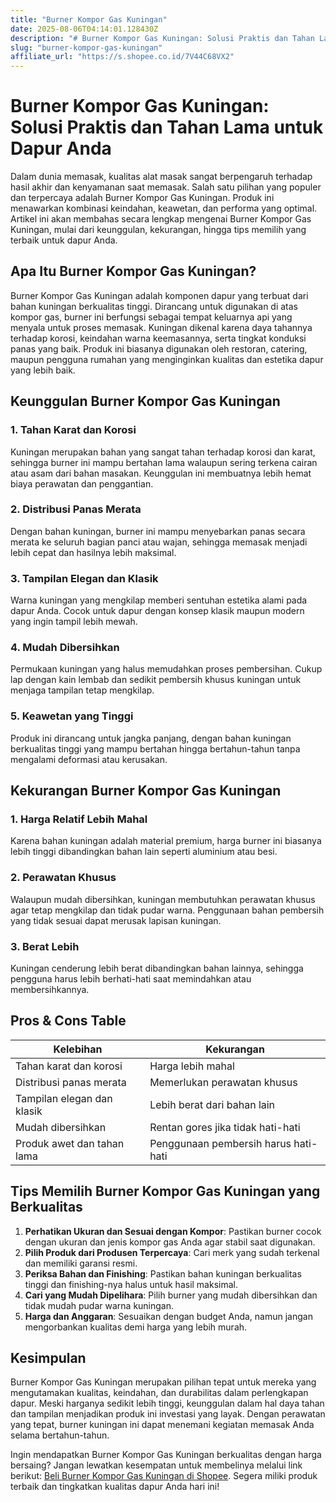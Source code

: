```yaml
---
title: "Burner Kompor Gas Kuningan"
date: 2025-08-06T04:14:01.128430Z
description: "# Burner Kompor Gas Kuningan: Solusi Praktis dan Tahan Lama untuk Dapur Anda..."
slug: "burner-kompor-gas-kuningan"
affiliate_url: "https://s.shopee.co.id/7V44C68VX2"
---
```

# Burner Kompor Gas Kuningan: Solusi Praktis dan Tahan Lama untuk Dapur Anda

Dalam dunia memasak, kualitas alat masak sangat berpengaruh terhadap hasil akhir dan kenyamanan saat memasak. Salah satu pilihan yang populer dan terpercaya adalah Burner Kompor Gas Kuningan. Produk ini menawarkan kombinasi keindahan, keawetan, dan performa yang optimal. Artikel ini akan membahas secara lengkap mengenai Burner Kompor Gas Kuningan, mulai dari keunggulan, kekurangan, hingga tips memilih yang terbaik untuk dapur Anda.

## Apa Itu Burner Kompor Gas Kuningan?

Burner Kompor Gas Kuningan adalah komponen dapur yang terbuat dari bahan kuningan berkualitas tinggi. Dirancang untuk digunakan di atas kompor gas, burner ini berfungsi sebagai tempat keluarnya api yang menyala untuk proses memasak. Kuningan dikenal karena daya tahannya terhadap korosi, keindahan warna keemasannya, serta tingkat konduksi panas yang baik. Produk ini biasanya digunakan oleh restoran, catering, maupun pengguna rumahan yang menginginkan kualitas dan estetika dapur yang lebih baik.

## Keunggulan Burner Kompor Gas Kuningan

### 1. Tahan Karat dan Korosi
Kuningan merupakan bahan yang sangat tahan terhadap korosi dan karat, sehingga burner ini mampu bertahan lama walaupun sering terkena cairan atau asam dari bahan masakan. Keunggulan ini membuatnya lebih hemat biaya perawatan dan penggantian.

### 2. Distribusi Panas Merata
Dengan bahan kuningan, burner ini mampu menyebarkan panas secara merata ke seluruh bagian panci atau wajan, sehingga memasak menjadi lebih cepat dan hasilnya lebih maksimal.

### 3. Tampilan Elegan dan Klasik
Warna kuningan yang mengkilap memberi sentuhan estetika alami pada dapur Anda. Cocok untuk dapur dengan konsep klasik maupun modern yang ingin tampil lebih mewah.

### 4. Mudah Dibersihkan
Permukaan kuningan yang halus memudahkan proses pembersihan. Cukup lap dengan kain lembab dan sedikit pembersih khusus kuningan untuk menjaga tampilan tetap mengkilap.

### 5. Keawetan yang Tinggi
Produk ini dirancang untuk jangka panjang, dengan bahan kuningan berkualitas tinggi yang mampu bertahan hingga bertahun-tahun tanpa mengalami deformasi atau kerusakan.

## Kekurangan Burner Kompor Gas Kuningan

### 1. Harga Relatif Lebih Mahal
Karena bahan kuningan adalah material premium, harga burner ini biasanya lebih tinggi dibandingkan bahan lain seperti aluminium atau besi.

### 2. Perawatan Khusus
Walaupun mudah dibersihkan, kuningan membutuhkan perawatan khusus agar tetap mengkilap dan tidak pudar warna. Penggunaan bahan pembersih yang tidak sesuai dapat merusak lapisan kuningan.

### 3. Berat Lebih
Kuningan cenderung lebih berat dibandingkan bahan lainnya, sehingga pengguna harus lebih berhati-hati saat memindahkan atau membersihkannya.

## Pros & Cons Table

| **Kelebihan**                        | **Kekurangan**                                |
|--------------------------------------|----------------------------------------------|
| Tahan karat dan korosi             | Harga lebih mahal                          |
| Distribusi panas merata            | Memerlukan perawatan khusus               |
| Tampilan elegan dan klasik         | Lebih berat dari bahan lain               |
| Mudah dibersihkan                  | Rentan gores jika tidak hati-hati         |
| Produk awet dan tahan lama        | Penggunaan pembersih harus hati-hati     |

## Tips Memilih Burner Kompor Gas Kuningan yang Berkualitas

1. **Perhatikan Ukuran dan Sesuai dengan Kompor**: Pastikan burner cocok dengan ukuran dan jenis kompor gas Anda agar stabil saat digunakan.
2. **Pilih Produk dari Produsen Terpercaya**: Cari merk yang sudah terkenal dan memiliki garansi resmi.
3. **Periksa Bahan dan Finishing**: Pastikan bahan kuningan berkualitas tinggi dan finishing-nya halus untuk hasil maksimal.
4. **Cari yang Mudah Dipelihara**: Pilih burner yang mudah dibersihkan dan tidak mudah pudar warna kuningan.
5. **Harga dan Anggaran**: Sesuaikan dengan budget Anda, namun jangan mengorbankan kualitas demi harga yang lebih murah.

## Kesimpulan

Burner Kompor Gas Kuningan merupakan pilihan tepat untuk mereka yang mengutamakan kualitas, keindahan, dan durabilitas dalam perlengkapan dapur. Meski harganya sedikit lebih tinggi, keunggulan dalam hal daya tahan dan tampilan menjadikan produk ini investasi yang layak. Dengan perawatan yang tepat, burner kuningan ini dapat menemani kegiatan memasak Anda selama bertahun-tahun.

Ingin mendapatkan Burner Kompor Gas Kuningan berkualitas dengan harga bersaing? Jangan lewatkan kesempatan untuk membelinya melalui link berikut: [Beli Burner Kompor Gas Kuningan di Shopee](https://s.shopee.co.id/7V44C68VX2). Segera miliki produk terbaik dan tingkatkan kualitas dapur Anda hari ini!